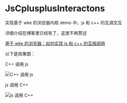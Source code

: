 # JsCplusplusInteractons
实现基于 wke 的浏览器内核 demo 中，js 和 c++ 的互调交互

详细介绍在博客里已经有了，这里不再赘述

[基于 wke 的浏览器：如何实现 js 和 c++ 的互相调用](http://blog.csdn.net/u012814856/article/details/70312494)

以下是效果图：

C++ 调用 js

![C++ 调用 js](https://github.com/wangying2016/JsCplusplusInteractons/raw/master/picture/1.jpg)


js 调用 C++

![js 调用 C++](https://github.com/wangying2016/JsCplusplusInteractons/raw/master/picture/2.jpg)
